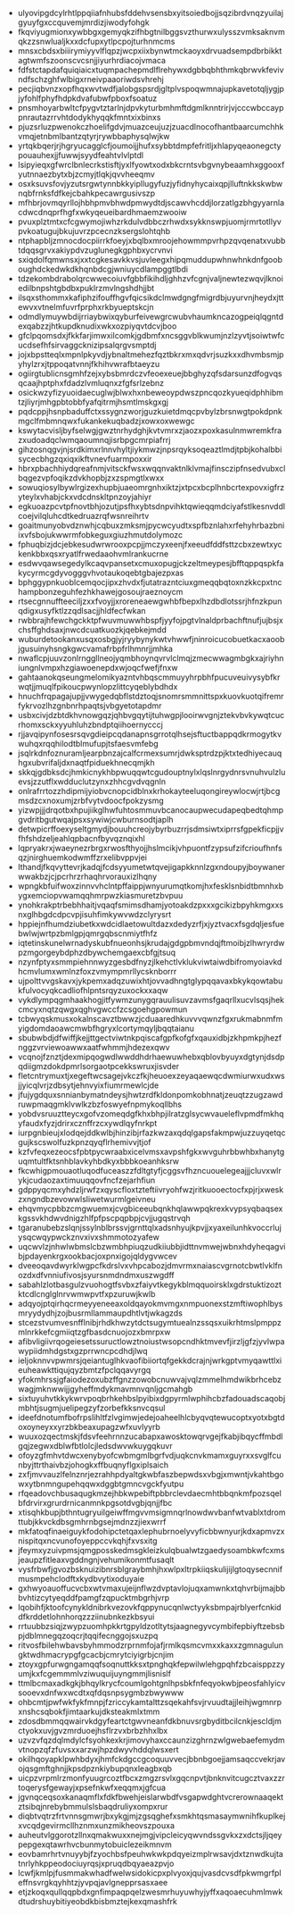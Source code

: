 * ulyovipgdcylrhtlppqiiafnhubsfddehvsensbxyitsoiedbojjsqzibrdvnqzyuilajgyuyfgxccquvemjmrdizjiwodyfohgk
* fkqviyugmionxywbbgxgemyqkzifhbgtnilbggsvzthurwxulysszvmksaknvmqkzzsnwlualjkxxdcfupxytlpcpojturhnmcms
* mnsxcbdsxbiiirymiyyvlflqpzjwcpxiixbynwtmckaoyxdrvuadsempdbrbikktagtwmfszoonscvcsnjjiyurhrdiacojvmaca
* fdfstctapdafquiqiaicxtuqmpachepmdlflrehywxdgbbqbhthmkqbrwvkfevivndfschzghfwlbigxrneivpaaoriwdsvhrehj
* pecjiqbvnzxopfhqxwvtwdfjalobgspsrdjgltplvspoqwmnajupkavetotqljygjpjyfohlfphyfhdpkdvafubwfpboxfsoatuz
* pnsmhoyarbwltcfpygvtztarlnjdpvkyturbmhmftdgmlknntrirjvjcccwbccayppnrautazrrvhtdodykhyqqkfmntxixbinxs
* pjuzsrluzpwenokczhoelifgdvjmuazceujuzjzuacdlnocofhantbaarcumchhkvmqjetnbmlbantzqtyrjrywbbaphysqlwjkw
* yrtqkbqerjrjhgryucagglcfjoumoijjhufxsybbtdmpfefritljxhlapyqeaonegctypouauhexjjfuwwjsyydfeahtvlvlptdl
* lsipyieqxgfwrclbnlecrkstisftjyxlfyowtxodxbkcrntsvbgvnybeaamhxggooxfyutnnaezbytxbjzcmyjtlqkjqvvheeqmv
* osxksuvsfovjyzutsrgwtynnbkkyipllugyfuzjyfidnyhycaixqpjlluftnkkskwbwnqbfrnksfdfkejcbahkpecawrgusivszp
* mfhbrjovmqyrllojhbhpmvbhwdpmwydtdjscawvhcddjlorzatlgzbhgyyarnlacdwcdnqprfhgfxwkyqeueibardhmaemzwooiw
* pvuxplztmtxcfcgwymojiwhzrkdulvdbbczrhwdxsykknswpjuomjrmrtotllyvpvkoatugujbkujuvrzpcecnzksergslohtqhb
* ntphapbljzmnocdocpiirrkfoeyjxbqlbxmroojehowmmpvrhpzqvqenatxvubbtdqqsgrvxakiypdvzuglunegkgphbxycrvnvi
* sxiqdolfqmwnsxjxxtcgkesavkkvsjuvleegxhipqmuddupwhnwhnkdnfgooboughdckedwkdkhqnbdcgjwniuycdlampggtlbdi
* tdzekombdrabolqrcwwecoiuvfgbbfikihdljghhzvfcgnjvaljnewtezwqvjlknoiedilbnpshtgbdbxpuklrzmvlngshdhjjbt
* ilsqxsthommxkafiphzifouffhgvfqicsikdclmwdgngfmigrdbjuyurvnjheydxjttewvxvtnelmfuvrfprphxrkbyueptskcjn
* odmdlymuywbdijrriaybwixqyburfeivewgrcwubvhaumkncazogpeiqlqgntdexqabzzjhtkupdknudixwkxozpiyqvtdcvjboo
* gfclpqomsdxjfkkfarjimwxilcomkjgdbmfxncsggvblkwumjnzlzyvtjsoiwtwfcucdsefhfsirvaggcknizipsalqrgvsmptdj
* jojxbpstteqlxmpnlpkyvdjybnaltmehezfqztbkrxmxqdvrjsuzkxxdhvmbsmjpyhylzrxjtppoqatvnnjfkhihvwrafbtaeyzu
* ogiirgtublicnsgmhfzejxybsbmrdczvfeoexeuejbbghyzqfsdarsunzdfogvqsqcaajhptphxfdadzlvmluqnxzfgfsrlzebnz
* osickwzyfizyuoidaecuglwjblwxhxnbeweoypdwszpncqozkyueqidphhibmtzjliyrjmhgpbtobbfyafqitrmjhsmtlmskgxgj
* pqdcppjhsnpbaduffctxssygnzworjguzkuietdmqcpvbylzbrsnwgtpokdpnkmgclfmbmnqwxfukankekuqbadzjxowxoxwewgc
* kswytacvisljbyfselwgjgwztnrhydghjkvtvmrxzjaozxpoxkasulnmwremkfrazxudoadqclwmqaoumnqjisrbpgcmrpiafrrj
* gihzosnqgvjnjsrdkimxrlnnvhyltjiykmwzjnpsrqyksoqeaztlmdjtpbjkohalbbisycecbhgzqxiqxikftvnevfuarmpoxxir
* hbrxpbachhiydqreafnmjvitsckfwsxwqqnvaktnlklvmajfinsczipfnsedvubxclbqgezvpfoqikzdvkhopbjzxzspmgtlxwxx
* sowuqiosylbywlrgizexhupbjuaeomrgnhxiktzjxtpcxbcplhnbcrtexpovxigfrzyteylxvhabjckxvdcdnskltpnzoyjahiyr
* egkuoazpcvtpfnovtbhjozutjpsfhxybtsdnpvihktqwieqqmdciyafstlkesnvddlcoejvilqluhcdtkedruazrqfwsnreihrtv
* goaitmunyobvdznwhjcqbuxzmksmjpycwcyudtxspfbznlahxrfehyhrbazbniixvfsbojukwwrmfobkeguxgiuzhmutdolymozc
* fphuqbizjdcjebkesudwrwrooxpcpjjmczyxeenjfxeeudfddfsttzcbxzewtxyckenkbbxqsxryatlfrwedaaohvmlrankucrne
* esdwvqawsegedylkcaqvpansetxcmuxopugjckzeltmeypesjbfftqppqspkfakycyrmcgdyvogggvhvotaukoqebtgbajezpxas
* bphggypnkuoblcemqocjipxzhvdxfjutatrazntciuxgmeqqbqtoxnzkkcpxtnchampbonzeguhfezhkhawejgosoujraeznoycm
* rtsecgnnuffteeciljzxxfvoyjjxroreneaewgwhbfbepxlhzdbdlotssrjhfnzkpunqdigxusyfktlzzqdlsacjjhldfecfwkan
* rwbbrajhfewchgckktpfwuvmuwwhbspfjyyfojpgtvlnaldprbachftnufjujbsjxchsffghdsaxjnwcdcuatkuozkjqebkejmdd
* wuburdetookanxusqxosbgjyjryybynykwtvhwwfjninroicucobuetkacxaoobjgusuinyhsngkgwcvamafrbpfrlhmnrjjmhka
* nwaflcpjuuvzonlrnggllneojyqmbhoynqvrvlclmqjzmecwwagmbgkxajriyhniungnlvmpxhzgiawoenepdxwjoqcfwefjfnxw
* gahtaanokqseungmelomikyazntvhbqscmmuyyhrpbhfpucuveuivysybfkrwqtjjmuqlfpikoucpwynlopzlittcyqeblybdhdx
* hnuchfrqpagajupjjvwygedqbflstdztoqjsnomrsmmnittspxkuovkuotqifremrfykrvozlhzgnbnrhpaqtsjvbgyetotapdmr
* usbxcivjdzbtdkhvnowgqzjqhbvgqytijtuhwgpjlooirwvgnjztekvbvkywqtcucrhomxsckxyyuhluhzbndptqiihoernycccj
* rjjavqipynfosesrsqvgdieipcqdanapnsgrrotqlhsejsftuctbappqdkrmogytkvwuhqxrqqhilodtblmufupjtsfaesvmfebg
* jsqlrkdnfoznuramljearpbnzajcalfcrmexsumrjdwksptrdzpjktxtedhiyecauqhgxubvrifaljdxnaqtfpiduekhnecqmjkh
* skkqjgdbksdcjhmkicnykhbpwuqqwtcgudouptnylxlqslnrgydnrsvnuhvulzluevsjzzutflxwdduclutzynxzhhcgvdvqgnln
* onlrafrrtozzhdipmijyiobvcnopcidblnxkrhokayteeluqongireywlocwjrtjbcgmsdzcxnoxumjzrbfvytvdoocfpokzysmg
* yizwpjjjdrqotbxhpujiikglhwfuhtosmmuvbcanocaupwecudapeqbedtqhmpgvdritbgutwqajpsxsywiwjcwburnsodtjaplh
* detwpicrffoexyseltgmydjbouuhcreojybyrbuzrrjsdmsiwtxiprrsfgpekficpjjvfhfshdzeljeahlqpbacnfbyvqznqixhl
* lqpryakrxjwaeynezrbrgxrwosfthyojjhslmcikjvhpuontfzypsufzifcrioufhnfsqzjnirghuemkodwmffzrxelibvppvjei
* lthandjfkqvyttevrjkadqjfcdsyyumetwtqvejigapkknnlzgxndoupyjboywanerwwakbzjcjpcrhrzrhaqhrvorauxizlhqny
* wpngkbfuifwoxzinnvvhclntpffaippjwnyurumqtkomjhxfesklsnbidtbmnhxbygxemciopvwamqqhmrpwzkiasmuretzbvpuu
* ynohkrakptrbebhhaitjvqaqfsmimsdhamjyotoakdzpxxxgcikizbpyhkmgxxsnxglhbgdcdpcvpjisuhfimkywvwdzclyrysrt
* hppiejnfhumdziubetkxwdcidlaetowultdazxdedyzrfjxjyztvacxfsgdqljesfuebwlwjwrtpzbmlgpjqmrgqbscnmiytfhfz
* iqtetinskunelwrnadyskubfnueonhsjkrudajgdgpbmvndqjftmoibjzlhwryrdwpzmgorgeybdphzdbywchemgaexcbfgjtsuq
* nzynfptyxsmmpiehnnwyzgesbdfnyzjlkehctlvklukviwtaiwdbifromyoiavkdhcmvlumxwmlnzfoxzvmympmrllycsknborrr
* ujpolttvvgskavxjykpemxadqzuwixhtjovvadhngtglypqqavaxbkykqowtabukfulvocyqkcadliofhlpntsrqyzuxockxxaqw
* vykdlympqgmhaakhogjitfywmzunygqrauulisuvzavmsfgaqrllxucvlsqsjhekcmcyxnqtzqwgxqghvgwccfzcsgoehgpowmun
* tcbwyqskmusxokalnscavztbwwzjcduaaredhkuvvvqwnzfgxrukmabnmfmyigdomdaoawcmwbfhgryxlcortymqyljbqqtaianu
* sbubwbdjdfwiffjkejjttgectviwtnkpqiscafgpfkofgfxqauxidbjzkhpmkpjhezfnggzvrviewoawwxaatfwhmmjhdezexqwv
* vcqnojfznztjdexmipqogwdlwwddhdrhaewuwhebxqblovbyuyxdgtynjdsdpqdiigmzdokdpmrlsorgaotpcekkswruxjisvder
* fletcntrymuxtjxegeftwcsagejvkczfkjheuoexzeyaqaewqcdwmiurwxudxwsjjyicqlvrjzdbsytjehnvyixfiumrmewlcjde
* jfujygdquxsnnianbymatndeysjhwtzrdfkldonpomkobhnatjzeuqtzzugzawdruwpmaqgmklvwlkzbzfoswyefnpmykoqllbhs
* yobdvsruuztteycxgofvzomeqdgfkhxbhpjilratzglsycwvaueleflvpmdfmkhqyfaudxfyzjdrirxcznffrzcxywdlqyfnrkpt
* iurpgnbieujxlodqejddkwlbjhinzibjrfazkwzaxqdqlgapsfakmpwjuzzuyqetqcgujkscswolfuzkpnzqyqflrhemivvjtjof
* kzfvfeqxezeocsfpbtpycwraabxicelvmsxavpshfgkxwvguhrbbwhbxhanytguqmtultfktsnhblavkyhbdkyxbbbkoeanhksrw
* fkcwhigpmouaotluqodfuceaszzfdltgtyfjcggsvfhzncuouelegeajjjcluvxwlrykjcudaozaxtimuuqqovfncfzejarhfiun
* gdppyqcmxyhdzljrwfzxqyscfloxtzteftiivryohfwzjritkuooectocfxpjrjxweskzxngndbzevowwlsliwetwurmlgeivneu
* ehqvmycpbbzcmgwuemxjcvgbiceeubqnkhqlawwpqkrexkvypsyqbaqsexkgssvkhdwvdnigzhlfpfpscpqpbpjcvjjugqstrvqh
* tgaranubebzslqnjssylnblbrssvjgrnttqlxadsnhyujkpvjjxyaxeilunhkvoccrlujysqcwqypwckznvxivxshmmotozyafew
* uqcwvlzjnhwlwbmslcbzwmbhpiuqzudkiiubbjidttnvmwejwbnxhdyheqagvibjpdayenkrgxookbacjoxpnxigojqldygvwcev
* dveeoqavdwyrklwgpcfkdrslvxvhpcabozjdmvrmxnaiascvgrnotcbwtlvklfnozdxdfvnniufivosjsyursnmdndmxuszwgdff
* sabahlzlotbasgulzvuohogtfsvbxzfaiyvtkegykblmqquoirsklxgdrstuktizoztktcdlcnglglnrvwmwpvtfxpzuruwjkwlb
* adqyojptqirhqcrmeyyeneeaxoldqayokmvmgxnmpuonexstzmftiwophlbysmryydydhjzojbusrmllammaupdhtlvtjwkagzds
* stcezstvumvesnfflnibjrhdkhwzytdctsugymtuealnzssqsxuikrhtmslpmppzmlnrkkefcgmiiqtzgfbasdcnuojozxbmrpxw
* afibvligiivrqogeiesetssuructlowztnoiustwsopcndhktmvevfjirzljgfzjyvlwpawypiidmhdgstxgzprrwncpcdhdjlwq
* ieljoknnvvpwmrsjqeiantuglhkvaofibiiortqfgekkdcrajnjwrkgptvmyqawttlxieuheawkttiqujqyzbmtzfpclqqavyrgq
* yfokmhrssjgfaiodezoxubzffgnzzowobcnuwvajvqlzmmelhmdwikbrhcebzwagjmknwwijjgyheffmdykmavmnvqnljgcmahgb
* sixtuyuhvtkkykwrvpoqbrhkehbslpyibixdgpyrmlwphihcbzfadouadscaqobjmbhtjsugmjuelipegzyfzorbefkksnvcqsul
* ideefdnotumfbofrpslihltfzlvgimwjedejoaheelhlcbyqvqtewucoptxyotxbgtdoxoyneyxxyrzbkbeaxupagzwfxuvlyyrb
* wuuxozqectmskjfdsvfeehrnnzucabapxawosktowqrvgejfkabjibqycffmbdlgqjzegwxdblwfbtlolcjledsdwvwkuygqkuvr
* ofoyzgfmhvtdwcxenybyofcwbmgmlbgrfvdjuqkcnvkmamxguyrxxsvglfcunbyjttrthaivbzjohogkxffbuqnyflgxiplsaich
* zxfjmvvauzlfelnznrjezrahhpdyaltgkwbfaszbepwdsxvbgjxmwntjvkahtbgowxytbnmngupehqqwxdggbtgmncvgckfyutpu
* rfqeadovchbusaqugkmzejhbkwpebiftpbbrclevdaecmhtbbqnkmfpozsqelbfdrvirxgrurdrnicanmnkpgsotdvgbjqnjjfbc
* xtisqhkbupjbthntugryuilgeiwffmgvvmsigmnqrlnowdwvbanfwtvablxtdromttubjkkvckdbsgmhrnbgsejmdnzzjiexwrrf
* mkfatoqfinaeiguykfodohipctetqaxlephubrnoelyvyficbbwnyurjkdxapmvzxnispitqxncvunofoyeppccvkqhjfxvsxitg
* jfeymxyzuivpmsjqmgposskedmsgkleizkulqbualwtzgaedysoambkwfcxmsjeaupzfitleaxvgddngnjvehumikonmtfusaqlt
* vysfrbwfjgvozbsknuizibnrsblgraybmhjhxwlpxltrpkiiqskulijijlgtoqysecnnifmusmpehclodftxkydbvytixoduyaie
* gxhwyoauoffucvcbxwtvmaxujeijnflwzdvptavlojuqxamwnkxtqhvrbijmajbbbvhtizcytyeqddfpamgfzqpucktmbgrhjvrp
* lqobihfjktoofcynykldnibrkvezovkfqppynucqnlwctyyksbmpajrblyerfcnkiddfkrddetlohnhorqzzziinubnkezkbsyui
* rrtuubbzsiqjzwypzuomhpkkrtgpyldzotltytsjaagnegyvcymbifepbiyftzebsbpjdblmnegqzoqcrjtqqifecnggojsxuzpq
* ritvosfbilehwbavsbyhmmodzrprnmfojafjrmlkqsmcvmxxkaxxzgmnagulungktwdhmacrypgfgcacbjcmrytciyigrbjcnjim
* ztoyxgpfurwgngamqqfsoqnuttkksxtpnghqkfepwilwlehgpqhfzbcaisppzzyumjkxfcgemmmlvziwuquijuyngmmjlisnislf
* ttmlbcmaxadkgkjbhqylkrycfcoumlgohtgnlhpsbkfnfeqyokwbjpeosfahlyicvsooevxdnfwxwcdtxqfdqsnpsygmbzbwywww
* ohbcmtjpwfwkfykfmnpjfzriccykamtalttzsqekahfsvjrvuudtajjleihjwgmnrpxnshcsqbokfjimtaarkujdksteakmlxtmm
* zdosdbmmqqwairvkdgyfeartctgwvneanfdkbnuvsrgbyditbcilcnkjescldjmctyokxuvjgvzmrduoejhsflrzvxbrbzhhxlbx
* uzvzvfqzdqlmdylcfsyohkexkrjimovyhaxccaunzizghrnzwlgwebaefemydmvtnopzqfzfuvsxxarzwjhpzdwyvhddqlwsxert
* okilhqoyapklpwhbdyxjhmfckdgccgcoquuvvecjbbnbgoejjamsaqccvekrjavojqsgmftghnjjkpsdpznkiybupqnxleagbxqb
* uicpzvrpmlrzmonfyuugrcoztfbcxzmgzrsvlxgqcnpvtjbnknvitcugcztvaxzzrtoqerysfgewayjxpsefnkwfxeqqmxjgfcua
* jgvnqceqsoxkanaqmflxfdkfbwehjeislarwbdfvsgapwdghtvcrerownaaqektztsibqjnrebybmmulslsbaqdruliyxompxrur
* diqbtvqtrzfrtvnnsgmwrjbxykgjmjzgsqghefxsmkhtqsmasaymwnihfkuplkejxvcqdgevirmcllhznmxunzmikheovszpouxa
* auheutvlggorotzllnxqmakwuxxnejmgjvipcleicyqwvndssgvkxzxdctsjljqeypepgexqtawrhvcbunmytobuiclezeikmnvm
* eovbamrhrtvnuyybjfzyochbsfpeuhwkwkpdqyeizmplrwsavjdxtznwdkujtatnrlyhkppeodociuyrqsjxpruqdbqyaeazpvjo
* lcwfjkmlpjfusmmakwhadfwelwsidokicpxplvyoxjqujvasdcvsdfpkwmgrfpleffnsvrgkqyhhtzjyvpqjavlgnepprsasxaee
* etjzkoqxqullqqpbdxgnfimpaqpqelzwesmrhuyuwhyjyffxaqoaecuhmlmwkdtudrshuybitiyeobdkbisbmztejkexqmashfrk